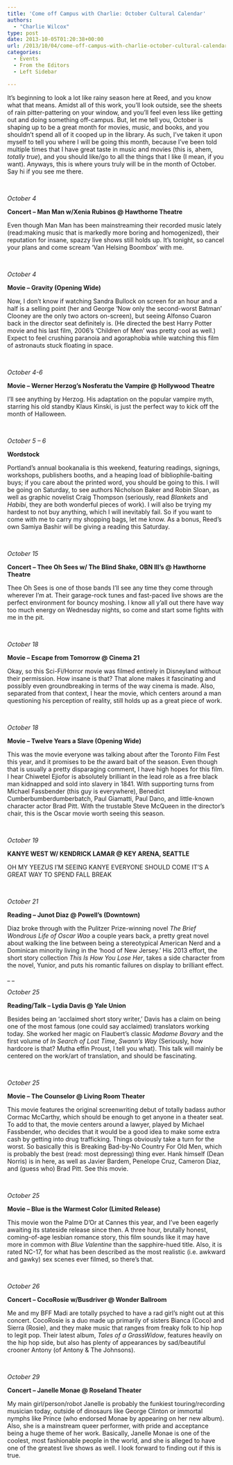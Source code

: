 ```yaml
---
title: 'Come off Campus with Charlie: October Cultural Calendar'
authors: 
  - "Charlie Wilcox"
type: post
date: 2013-10-05T01:20:38+00:00
url: /2013/10/04/come-off-campus-with-charlie-october-cultural-calendar/
categories:
  - Events
  - From the Editors
  - Left Sidebar

---
```

It’s beginning to look a lot like rainy season here at Reed, and you know what that means. Amidst all of this work, you’ll look outside, see the sheets of rain pitter-pattering on your window, and you’ll feel even less like getting out and doing something off-campus. But, let me tell you, October is shaping up to be a great month for movies, music, and books, and you shouldn’t spend all of it cooped up in the library. As such, I’ve taken it upon myself to tell you where I will be going this month, because I’ve been told multiple times that I have great taste in music and movies (this is, ahem, _totally true_), and you should like/go to all the things that I like (I mean, if you want). Anyways, this is where yours truly will be in the month of October. Say hi if you see me there.

&nbsp;

_October 4_

**Concert &#8211; Man Man w/Xenia Rubinos @ Hawthorne Theatre**

Even though Man Man has been mainstreaming their recorded music lately (read:making music that is markedly more boring and homogenized), their reputation for insane, spazzy live shows still holds up. It’s tonight, so cancel your plans and come scream ‘Van Helsing Boombox’ with me.

&nbsp;

_October 4_

**Movie &#8211; Gravity (Opening Wide)**

Now, I don’t know if watching Sandra Bullock on screen for an hour and a half is a selling point (her and George ‘Now only the second-worst Batman’ Clooney are the only two actors on-screen), but seeing Alfonso Cuaron back in the director seat definitely is. (He directed the best Harry Potter movie and his last film, 2006’s ‘Children of Men’ was pretty cool as well.) Expect to feel crushing paranoia and agoraphobia while watching this film of astronauts stuck floating in space.

&nbsp;

_October 4-6_

**Movie &#8211; Werner Herzog’s Nosferatu the Vampire @ Hollywood Theatre**

I’ll see anything by Herzog. His adaptation on the popular vampire myth, starring his old standby Klaus Kinski, is just the perfect way to kick off the month of Halloween.

&nbsp;

_October 5 &#8211; 6_

**Wordstock**

Portland’s annual bookanalia is this weekend, featuring readings, signings, workshops, publishers booths, and a heaping load of bibliophile-baiting buys; if you care about the printed word, you should be going to this. I will be going on Saturday, to see authors Nicholson Baker and Robin Sloan, as well as graphic novelist Craig Thompson (seriously, read _Blankets_ and _Habibi_, they are both wonderful pieces of work). I will also be trying my hardest to not buy anything, which I will inevitably fail. So if you want to come with me to carry my shopping bags, let me know. As a bonus, Reed’s own Samiya Bashir will be giving a reading this Saturday.

&nbsp;

_October 15_

**Concert &#8211; Thee Oh Sees w/ The Blind Shake, OBN III’s @ Hawthorne Theatre**

Thee Oh Sees is one of those bands I’ll see any time they come through wherever I’m at. Their garage-rock tunes and fast-paced live shows are the perfect environment for bouncy moshing. I know all y’all out there have way too much energy on Wednesday nights, so come and start some fights with me in the pit.

&nbsp;

_October 18_

**Movie &#8211; Escape from Tomorrow @ Cinema 21**

Okay, so this Sci-Fi/Horror movie was filmed entirely in Disneyland without their permission. How insane is that? That alone makes it fascinating and possibly even groundbreaking in terms of the way cinema is made. Also, separated from that context, I hear the movie, which centers around a man questioning his perception of reality, still holds up as a great piece of work.

&nbsp;

_October 18_

**Movie &#8211; Twelve Years a Slave (Opening Wide)**

This was the movie everyone was talking about after the Toronto Film Fest this year, and it promises to be _the_ award bait of the season. Even though that is usually a pretty disparaging comment, I have high hopes for this film. I hear Chiwetel Ejiofor is absolutely brilliant in the lead role as a free black man kidnapped and sold into slavery in 1841. With supporting turns from Michael Fassbender (this guy is everywhere), Benedict Cumberbumberdumberbatch, Paul Giamatti, Paul Dano, and little-known character actor Brad Pitt. With the trustable Steve McQueen in the director’s chair, this is the Oscar movie worth seeing this season.

&nbsp;

_October 19_

**KANYE WEST W/ KENDRICK LAMAR @ KEY ARENA, SEATTLE**

OH MY YEEZUS I’M SEEING KANYE EVERYONE SHOULD COME IT’S A GREAT WAY TO SPEND FALL BREAK

&nbsp;

_October 21_

**Reading &#8211; Junot Diaz @ Powell’s (Downtown)**

Diaz broke through with the Pulitzer Prize-winning novel _The Brief Wondrous Life of Oscar Wao_ a couple years back, a pretty great novel about walking the line between being a stereotypical American Nerd and a Dominican minority living in the ‘hood of New Jersey.’ His 2013 effort, the short story collection _This Is How You Lose Her_, takes a side character from the novel, Yunior, and puts his romantic failures on display to brilliant effect.

_ _

_October 25_

**Reading/Talk &#8211; Lydia Davis @ Yale Union**

Besides being an ‘acclaimed short story writer,’ Davis has a claim on being one of the most famous (one could say acclaimed) translators working today. She worked her magic on Flaubert’s classic _Madame Bovary_ and the first volume of _In Search of Lost Time_, _Swann’s Way_ (Seriously, how hardcore is that? Mutha effin Proust, I tell you what). This talk will mainly be centered on the work/art of translation, and should be fascinating.

&nbsp;

_October 25_

**Movie &#8211; The Counselor @ Living Room Theater**

This movie features the original screenwriting debut of totally badass author Cormac McCarthy, which should be enough to get anyone in a theater seat. To add to that, the movie centers around a lawyer, played by Michael Fassbender, who decides that it would be a good idea to make some extra cash by getting into drug trafficking. Things obviously take a turn for the worst. So basically this is Breaking Bad-by-No Country For Old Men, which is probably the best (read: most depressing) thing ever. Hank himself (Dean Norris) is in here, as well as Javier Bardem, Penelope Cruz, Cameron Diaz, and (guess who) Brad Pitt. See this movie.

&nbsp;

_October 25_

**Movie &#8211; Blue is the Warmest Color (Limited Release)**

This movie won the Palme D’Or at Cannes this year, and I’ve been eagerly awaiting its stateside release since then. A three hour, brutally honest, coming-of-age lesbian romance story, this film sounds like it may have more in common with _Blue Valentine_ than the sapphire-hued title. Also, it is rated NC-17, for what has been described as the most realistic (i.e. awkward and gawky) sex scenes ever filmed, so there’s that.

&nbsp;

_October 26_

**Concert &#8211; CocoRosie w/Busdriver @ Wonder Ballroom**

Me and my BFF Madi are totally psyched to have a rad girl’s night out at this concert. CocoRosie is a duo made up primarily of sisters Bianca (Coco) and Sierra (Rosie), and they make music that ranges from freaky folk to hip hop to legit pop. Their latest album, _Tales of a GrassWidow_, features heavily on the hip hop side, but also has plenty of appearances by sad/beautiful crooner Antony (of Antony & The Johnsons).

&nbsp;

_October 29_

**Concert &#8211; Janelle Monae @ Roseland Theater**

My main girl/person/robot Janelle is probably the funkiest touring/recording musician today, outside of dinosaurs like George Clinton or immortal nymphs like Prince (who endorsed Monae by appearing on her new album). Also, she is a mainstream queer performer, with pride and acceptance being a huge theme of her work. Basically, Janelle Monae is one of the coolest, most fashionable people in the world, and she is alleged to have one of the greatest live shows as well. I look forward to finding out if this is true.